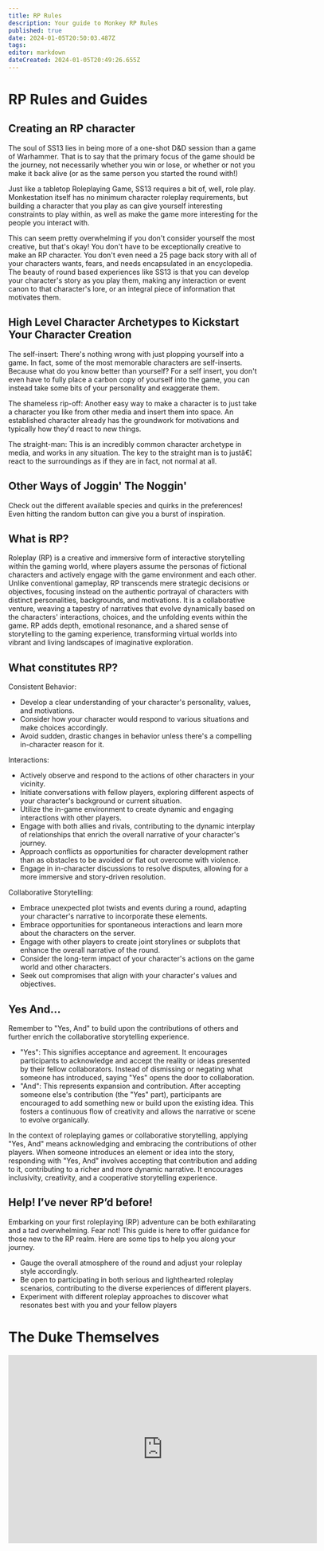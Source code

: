 ```yaml
---
title: RP Rules
description: Your guide to Monkey RP Rules
published: true
date: 2024-01-05T20:50:03.487Z
tags: 
editor: markdown
dateCreated: 2024-01-05T20:49:26.655Z
---
```


# RP Rules and Guides

## Creating an RP character

The soul of SS13 lies in being more of a one-shot D&D session than a game of Warhammer. That is to say that the primary focus of the game should be the journey, not necessarily whether you win or lose, or whether or not you make it back alive (or as the same person you started the round with!)

Just like a tabletop Roleplaying Game, SS13 requires a bit of, well, role play. Monkestation itself has no minimum character roleplay requirements, but building a character that you play as can give yourself interesting constraints to play within, as well as make the game more interesting for the people you interact with.

This can seem pretty overwhelming if you don't consider yourself the most creative, but that's okay! You don't have to be exceptionally creative to make an RP character. You don't even need a 25 page back story with all of your characters wants, fears, and needs encapsulated in an encyclopedia. The beauty of round based experiences like SS13 is that you can develop your character's story as you play them, making any interaction or event canon to that character's lore, or an integral piece of information that motivates them.



## High Level Character Archetypes to Kickstart Your Character Creation

The self-insert: There's nothing wrong with just plopping yourself into a game. In fact, some of the most memorable characters are self-inserts. Because what do you know better than yourself? For a self insert, you don't even have to fully place a carbon copy of yourself into the game, you can instead take some bits of your personality and exaggerate them.

The shameless rip-off: Another easy way to make a character is to just take a character you like from other media and insert them into space. An established character already has the groundwork for motivations and typically how they'd react to new things.

The straight-man: This is an incredibly common character archetype in media, and works in any situation. The key to the straight man is to justâ€¦ react to the surroundings as if they are in fact, not normal at all.


## Other Ways of Joggin' The Noggin'

Check out the different available species and quirks in the preferences! Even hitting the random button can give you a burst of inspiration.

## What is RP?

Roleplay (RP) is a creative and immersive form of interactive storytelling within the gaming world, where players assume the personas of fictional characters and actively engage with the game environment and each other. Unlike conventional gameplay, RP transcends mere strategic decisions or objectives, focusing instead on the authentic portrayal of characters with distinct personalities, backgrounds, and motivations. It is a collaborative venture, weaving a tapestry of narratives that evolve dynamically based on the characters' interactions, choices, and the unfolding events within the game. RP adds depth, emotional resonance, and a shared sense of storytelling to the gaming experience, transforming virtual worlds into vibrant and living landscapes of imaginative exploration.

## What constitutes RP?

Consistent Behavior:
- Develop a clear understanding of your character's personality, values, and motivations.
- Consider how your character would respond to various situations and make choices accordingly.
- Avoid sudden, drastic changes in behavior unless there's a compelling in-character reason for it.

Interactions:
- Actively observe and respond to the actions of other characters in your vicinity.
- Initiate conversations with fellow players, exploring different aspects of your character's background or current situation.
- Utilize the in-game environment to create dynamic and engaging interactions with other players.
- Engage with both allies and rivals, contributing to the dynamic interplay of relationships that enrich the overall narrative of your character's journey.
- Approach conflicts as opportunities for character development rather than as obstacles to be avoided or flat out overcome with violence.
- Engage in in-character discussions to resolve disputes, allowing for a more immersive and story-driven resolution.

Collaborative Storytelling:
- Embrace unexpected plot twists and events during a round, adapting your character's narrative to incorporate these elements.
- Embrace opportunities for spontaneous interactions and learn more about the characters on the server.
- Engage with other players to create joint storylines or subplots that enhance the overall narrative of the round.
- Consider the long-term impact of your character's actions on the game world and other characters.
- Seek out compromises that align with your character's values and objectives.

## Yes And...
Remember to "Yes, And" to build upon the contributions of others and further enrich the collaborative storytelling experience.

- "Yes": This signifies acceptance and agreement. It encourages participants to acknowledge and accept the reality or ideas presented by their fellow collaborators. Instead of dismissing or negating what someone has introduced, saying "Yes" opens the door to collaboration.
- "And": This represents expansion and contribution. After accepting someone else's contribution (the "Yes" part), participants are encouraged to add something new or build upon the existing idea. This fosters a continuous flow of creativity and allows the narrative or scene to evolve organically.

In the context of roleplaying games or collaborative storytelling, applying "Yes, And" means acknowledging and embracing the contributions of other players. When someone introduces an element or idea into the story, responding with "Yes, And" involves accepting that contribution and adding to it, contributing to a richer and more dynamic narrative. It encourages inclusivity, creativity, and a cooperative storytelling experience.

## Help! I’ve never RP’d before!
Embarking on your first roleplaying (RP) adventure can be both exhilarating and a tad overwhelming. Fear not! This guide is here to offer guidance for those new to the RP realm. Here are some tips to help you along your journey.

- Gauge the overall atmosphere of the round and adjust your roleplay style accordingly.
- Be open to participating in both serious and lighthearted roleplay scenarios, contributing to the diverse experiences of different players.
- Experiment with different roleplay approaches to discover what resonates best with you and your fellow players

# The Duke Themselves
<iframe src="https://player.twitch.tv/?channel=thedukeofook&parent=wiki.monkestation.com" frameborder="0" allowfullscreen="true" scrolling="no" height="378" width="620"></iframe>